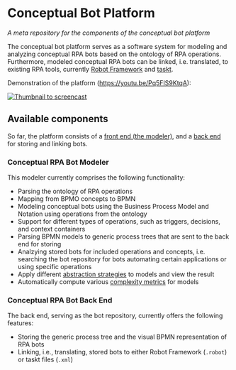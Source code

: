 # Conceptual Bot Platform
_A meta repository for the components of the conceptual bot platform_

The conceptual bot platform serves as a software system for modeling and analyzing conceptual RPA bots based on the ontology of RPA operations.
Furthermore, modeled conceptual RPA bots can be linked, i.e. translated, to existing RPA tools, currently [Robot Framework](https://robotframework.org/) and [taskt](https://github.com/saucepleez/taskt).

Demonstration of the platform (https://youtu.be/Pq5FIS9KtqA):

[![Thumbnail to screencast](https://img.youtube.com/vi/Pq5FIS9KtqA/0.jpg)](https://www.youtube.com/watch?v=Pq5FIS9KtqA)

## Available components
So far, the platform consists of a [front end (the modeler)](https://github.com/bptlab/conceptual-bot-modeler), and a [back end](https://github.com/bptlab/conceptual-bot-backend) for storing and linking bots.

### Conceptual RPA Bot Modeler
This modeler currently comprises the following functionality:
- Parsing the ontology of RPA operations
- Mapping from BPMO concepts to BPMN
- Modeling conceptual bots using the Business Process Model and Notation using operations from the ontology
- Support for different types of operations, such as triggers, decisions, and context containers
- Parsing BPMN models to generic process trees that are sent to the back end for storing
- Analzying stored bots for included operations and concepts, i.e. searching the bot repository for bots automating certain applications or using specific operations
- Apply different [abstraction strategies](https://github.com/bptlab/onto-rpa-platform/blob/main/components/abstraction/README.md) to models and view the result
- Automatically compute various [complexity metrics](https://github.com/bptlab/onto-rpa-platform/blob/main/components/metrics/README.md) for models


### Conceptual RPA Bot Back End
The back end, serving as the bot repository, currently offers the following features:
- Storing the generic process tree and the visual BPMN representation of RPA bots
- Linking, i.e., translating, stored bots to either Robot Framework (`.robot`) or taskt files (`.xml`)
